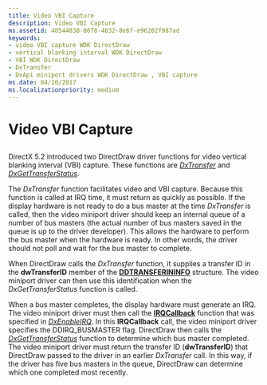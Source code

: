```yaml
---
title: Video VBI Capture
description: Video VBI Capture
ms.assetid: 40544838-8678-4832-8e6f-e96202f987ad
keywords:
- video VBI capture WDK DirectDraw
- vertical blanking interval WDK DirectDraw
- VBI WDK DirectDraw
- DxTransfer
- DxApi miniport drivers WDK DirectDraw , VBI capture
ms.date: 04/20/2017
ms.localizationpriority: medium
---
```


# Video VBI Capture


## <span id="ddk_video_vbi_capture_gg"></span><span id="DDK_VIDEO_VBI_CAPTURE_GG"></span>


DirectX 5.2 introduced two DirectDraw driver functions for video vertical blanking interval (VBI) capture. These functions are [*DxTransfer*](https://msdn.microsoft.com/library/windows/hardware/ff562887) and [*DxGetTransferStatus*](https://msdn.microsoft.com/library/windows/hardware/ff557438).

The *DxTransfer* function facilitates video and VBI capture. Because this function is called at IRQ time, it must return as quickly as possible. If the display hardware is not ready to do a bus master at the time *DxTransfer* is called, then the video miniport driver should keep an internal queue of a number of bus masters (the actual number of bus masters saved in the queue is up to the driver developer). This allows the hardware to perform the bus master when the hardware is ready. In other words, the driver should not poll and wait for the bus master to complete.

When DirectDraw calls the *DxTransfer* function, it supplies a transfer ID in the **dwTransferID** member of the [**DDTRANSFERININFO**](https://msdn.microsoft.com/library/windows/hardware/ff550356) structure. The video miniport driver can then use this identification when the *DxGetTransferStatus* function is called.

When a bus master completes, the display hardware must generate an IRQ. The video miniport driver must then call the [**IRQCallback**](https://msdn.microsoft.com/library/windows/hardware/ff568158) function that was specified in [*DxEnableIRQ*](https://msdn.microsoft.com/library/windows/hardware/ff557413). In this **IRQCallback** call, the video miniport driver specifies the DDIRQ\_BUSMASTER flag. DirectDraw then calls the [*DxGetTransferStatus*](https://msdn.microsoft.com/library/windows/hardware/ff557438) function to determine which bus master completed. The video miniport driver must return the transfer ID (**dwTransferID**) that DirectDraw passed to the driver in an earlier *DxTransfer* call. In this way, if the driver has five bus masters in the queue, DirectDraw can determine which one completed most recently.

 

 





